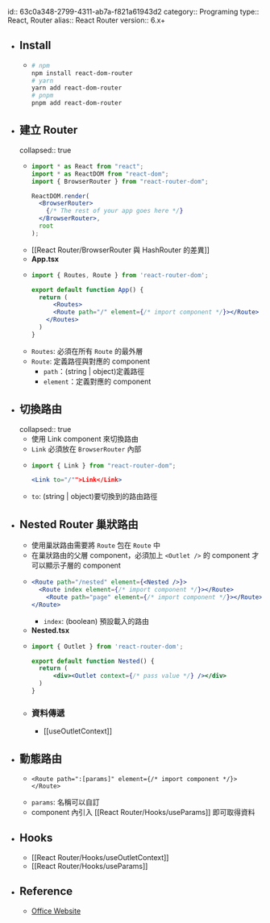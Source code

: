 id:: 63c0a348-2799-4311-ab7a-f821a61943d2
category:: Programing
type:: React, Router
alias:: React Router
version:: 6.x+

- ## Install
	- ```bash
	  # npm
	  npm install react-dom-router
	  # yarn
	  yarn add react-dom-router
	  # pnpm
	  pnpm add react-dom-router
	  ```
- ## 建立 Router
  collapsed:: true
	- ```jsx
	  import * as React from "react";
	  import * as ReactDOM from "react-dom";
	  import { BrowserRouter } from "react-router-dom";
	  
	  ReactDOM.render(
	    <BrowserRouter>
	      {/* The rest of your app goes here */}
	    </BrowserRouter>,
	    root
	  );
	  ```
	- [[React Router/BrowserRouter 與 HashRouter 的差異]]
	- **App.tsx**
	- ```jsx
	  import { Routes, Route } from 'react-router-dom';
	  
	  export default function App() {
	    return (
	    	<Routes>
	        <Route path="/" element={/* import component */}></Route>
	      </Routes>
	    )
	  }
	  ```
	- `Routes`: 必須在所有 `Route` 的最外層
	- `Route`:  定義路徑與對應的 component
		- `path`：(string | object)定義路徑
		- `element`：定義對應的 component
- ## 切換路由
  collapsed:: true
	- 使用 Link component 來切換路由
	- `Link` 必須放在 `BrowserRouter` 內部
	- ```jsx
	  import { Link } from "react-router-dom";
	  
	  <Link to="/"">Link</Link>
	  ```
	- `to`: (string | object)要切換到的路由路徑
- ## Nested Router 巢狀路由
	- 使用巢狀路由需要將 `Route` 包在 `Route` 中
	- 在巢狀路由的父層 component，必須加上 `<Outlet />` 的 component 才可以顯示子層的 component
	- ```jsx
	  <Route path="/nested" element={<Nested />}>
	  	<Route index element={/* import component */}></Route>
	      <Route path="page" element={/* import component */}></Route>
	  </Route>
	  ```
		- `index`: (boolean) 預設載入的路由
	- **Nested.tsx**
	- ```jsx
	  import { Outlet } from 'react-router-dom';
	  
	  export default function Nested() {
	    return (
	    	<div><Outlet context={/* pass value */} /></div>
	    )
	  }
	  ```
	- ### 資料傳遞
		- [[useOutletContext]]
- ## 動態路由
	- ```tsx
	  <Route path=":[params]" element={/* import component */}></Route>
	  ```
	- `params`: 名稱可以自訂
	- component 內引入 [[React Router/Hooks/useParams]] 即可取得資料
- ## Hooks
	- [[React Router/Hooks/useOutletContext]]
	- [[React Router/Hooks/useParams]]
- ## Reference
	- [Office Website](https://reactrouter.com/en/main)